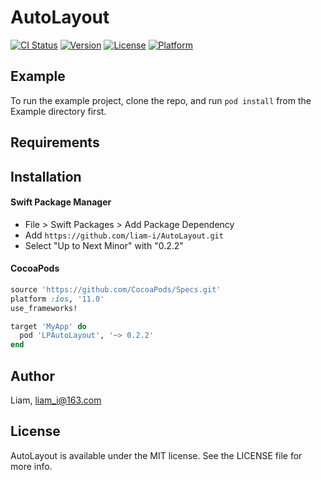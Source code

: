 # AutoLayout

[![CI Status](https://img.shields.io/travis/Liam/AutoLayout.svg?style=flat)](https://travis-ci.org/Liam/AutoLayout)
[![Version](https://img.shields.io/cocoapods/v/AutoLayout.svg?style=flat)](https://cocoapods.org/pods/AutoLayout)
[![License](https://img.shields.io/cocoapods/l/AutoLayout.svg?style=flat)](https://cocoapods.org/pods/AutoLayout)
[![Platform](https://img.shields.io/cocoapods/p/AutoLayout.svg?style=flat)](https://cocoapods.org/pods/AutoLayout)

## Example

To run the example project, clone the repo, and run `pod install` from the Example directory first.

## Requirements

## Installation

#### Swift Package Manager

- File > Swift Packages > Add Package Dependency
- Add `https://github.com/liam-i/AutoLayout.git`
- Select "Up to Next Minor" with "0.2.2"

#### CocoaPods

```ruby
source 'https://github.com/CocoaPods/Specs.git'
platform :ios, '11.0'
use_frameworks!

target 'MyApp' do
  pod 'LPAutoLayout', '~> 0.2.2'
end
```

## Author

Liam, liam_i@163.com

## License

AutoLayout is available under the MIT license. See the LICENSE file for more info.
